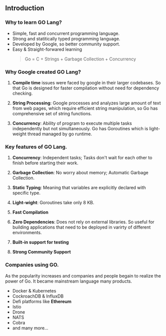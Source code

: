 ## Introduction

### Why to learn GO Lang?

- Simple, fast and concurrent programming language.
- Strong and statitically typed programming language.
- Developed by Google, so better community support.
- Easy & Straight-forwared learning
  > Go = C + Strings + Garbage Collection + Concurrency

### Why Google created GO Lang?

1. **Compile time** issues were faced by google in their larger codebases. So that Go is designed for faster compilation without need for dependency checking.

2. **String Processing**: Google processes and analyzes large amount of text from web pages, which require efficient string manipulation, so Go has comprehensive set of string functions.

3. **Concurrency**: Ability of program to execute multiple tasks independently but not simultaneously. Go has Goroutines which is light-weight thread managed by go runtime.

### Key features of GO Lang.

1. **Concurrency**: Independent tasks; Tasks don't wait for each other to finish before starting their work.

2. **Garbage Collection**: No worry about memory; Automatic Garbage Collection.

3. **Static Typing**: Meaning that variables are explicitly declared with specific type.

4. **Light-wight**: Goroutines take only 8 KB.

5. **Fast Compilation**

6. **Zero Dependencies**: Does not rely on external libraries. So useful for building applications that need to be deployed in varirty of different environments.

7. **Built-in support for testing**

8. **Strong Community Support**

### Companies using GO.

As the popularity increases and companies and people begain to realize the power of Go. It became mainstream language many products.

- Docker & Kubernetes
- CockroachDB & InfluxDB
- Defi platforms like **Ethereum**
- Istio
- Drone
- NATS
- Cobra
- and many more...
